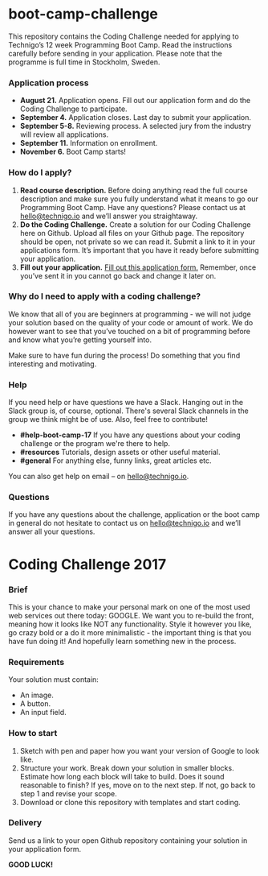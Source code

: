 # boot-camp-challenge
This repository contains the Coding Challenge needed for applying to Technigo’s 12 week Programming Boot Camp. Read the instructions carefully before sending in your application. Please note that the programme is full time in Stockholm, Sweden.

### Application process
* **August 21.** Application opens. Fill out our application form and do the Coding Challenge to participate.
* **September 4.** Application closes. Last day to submit your application.
* **September 5-8.** Reviewing process. A selected jury from the industry will review all applications.
* **September 11.** Information on enrollment.
* **November 6.** Boot Camp starts!

### How do I apply?
1. **Read course description.** Before doing anything read the full course description and make sure you fully understand what it means to go our Programming Boot Camp. Have any questions? Please contact us at hello@technigo.io and we’ll answer you straightaway.
2. **Do the Coding Challenge.** Create a solution for our Coding Challenge here on Github. Upload all files on your Github page. The repository should be open, not private so we can read it. Submit a link to it in your applications form. It’s important that you have it ready before submitting your application.
3. **Fill out your application.** [Fill out this application form.](https://technigo.typeform.com/to/ciDY0h) Remember, once you’ve sent it in you cannot go back and change it later on.

### Why do I need to apply with a coding challenge?
We know that all of you are beginners at programming - we will not judge your solution based on the quality of your code or amount of work. We do however want to see that you’ve touched on a bit of programming before and know what you’re getting yourself into.

Make sure to have fun during the process! Do something that you find interesting and motivating.

### Help
If you need help or have questions we have a Slack. Hanging out in the Slack group is, of course, optional. There's several Slack channels in the group we think might be of use. Also, feel free to contribute! 
* **#help-boot-camp-17** If you have any questions about your coding challenge or the program we're there to help.
* **#resources** Tutorials, design assets or other useful material.  
* **#general** For anything else, funny links, great articles etc. 

You can also get help on email – on hello@technigo.io. 

### Questions
If you have any questions about the challenge, application or the boot camp in general do not hesitate to contact us on hello@technigo.io and we’ll answer all your questions.

# Coding Challenge 2017

### Brief
This is your chance to make your personal mark on one of the most used web services out there today: GOOGLE. We want you to re-build the front, meaning how it looks like NOT any functionality. Style it however you like, go crazy bold or a do it more minimalistic - the important thing is that you have fun doing it! And hopefully learn something new in the process.

### Requirements
Your solution must contain:
* An image.
* A button.
* An input field.

### How to start
1. Sketch with pen and paper how you want your version of Google to look like. 
2. Structure your work. Break down your solution in smaller blocks. Estimate how long each block will take to build. Does it sound reasonable to finish? If yes, move on to the next step. If not, go back to step 1 and revise your scope.
3. Download or clone this repository with templates and start coding.

### Delivery
Send us a link to your open Github repository containing your solution in your application form. 

**GOOD LUCK!**

